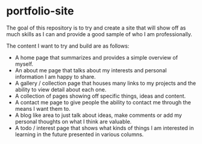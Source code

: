 # portfolio-site
The goal of this repository is to try and create a site that will show off as much skills as I can and provide a good sample of who I am professionally.

The content I want to try and build are as follows:
- A home page that summarizes and provides a simple overview of myself.
- An about me page that talks about my interests and personal information I am happy to share.
- A gallery / collection page that houses many links to my projects and the ability to view detail about each one.
- A collection of pages showing off specific things, ideas and content.
- A contact me page to give people the ability to contact me through the means I want them to.
- A blog like area to just talk about ideas, make comments or add my personal thoughts on what I think are valuable.
- A todo / interest page that shows what kinds of things I am interested in learning in the future presented in various columns.

